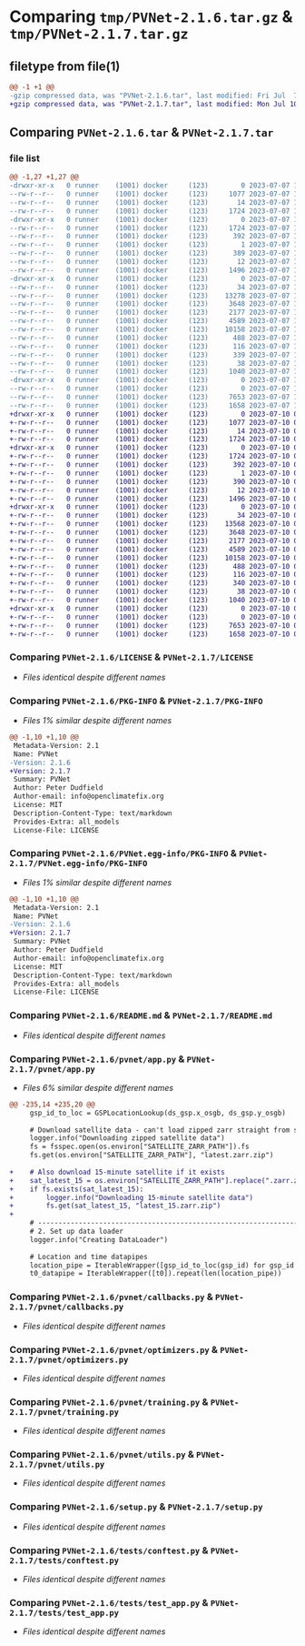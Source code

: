 # Comparing `tmp/PVNet-2.1.6.tar.gz` & `tmp/PVNet-2.1.7.tar.gz`

## filetype from file(1)

```diff
@@ -1 +1 @@
-gzip compressed data, was "PVNet-2.1.6.tar", last modified: Fri Jul  7 15:39:04 2023, max compression
+gzip compressed data, was "PVNet-2.1.7.tar", last modified: Mon Jul 10 07:46:51 2023, max compression
```

## Comparing `PVNet-2.1.6.tar` & `PVNet-2.1.7.tar`

### file list

```diff
@@ -1,27 +1,27 @@
-drwxr-xr-x   0 runner    (1001) docker     (123)        0 2023-07-07 15:39:04.450158 PVNet-2.1.6/
--rw-r--r--   0 runner    (1001) docker     (123)     1077 2023-07-07 15:38:52.000000 PVNet-2.1.6/LICENSE
--rw-r--r--   0 runner    (1001) docker     (123)       14 2023-07-07 15:38:52.000000 PVNet-2.1.6/MANIFEST.in
--rw-r--r--   0 runner    (1001) docker     (123)     1724 2023-07-07 15:39:04.450158 PVNet-2.1.6/PKG-INFO
-drwxr-xr-x   0 runner    (1001) docker     (123)        0 2023-07-07 15:39:04.450158 PVNet-2.1.6/PVNet.egg-info/
--rw-r--r--   0 runner    (1001) docker     (123)     1724 2023-07-07 15:39:04.000000 PVNet-2.1.6/PVNet.egg-info/PKG-INFO
--rw-r--r--   0 runner    (1001) docker     (123)      392 2023-07-07 15:39:04.000000 PVNet-2.1.6/PVNet.egg-info/SOURCES.txt
--rw-r--r--   0 runner    (1001) docker     (123)        1 2023-07-07 15:39:04.000000 PVNet-2.1.6/PVNet.egg-info/dependency_links.txt
--rw-r--r--   0 runner    (1001) docker     (123)      389 2023-07-07 15:39:04.000000 PVNet-2.1.6/PVNet.egg-info/requires.txt
--rw-r--r--   0 runner    (1001) docker     (123)       12 2023-07-07 15:39:04.000000 PVNet-2.1.6/PVNet.egg-info/top_level.txt
--rw-r--r--   0 runner    (1001) docker     (123)     1496 2023-07-07 15:38:52.000000 PVNet-2.1.6/README.md
-drwxr-xr-x   0 runner    (1001) docker     (123)        0 2023-07-07 15:39:04.450158 PVNet-2.1.6/pvnet/
--rw-r--r--   0 runner    (1001) docker     (123)       34 2023-07-07 15:38:52.000000 PVNet-2.1.6/pvnet/__init__.py
--rw-r--r--   0 runner    (1001) docker     (123)    13278 2023-07-07 15:38:52.000000 PVNet-2.1.6/pvnet/app.py
--rw-r--r--   0 runner    (1001) docker     (123)     3648 2023-07-07 15:38:52.000000 PVNet-2.1.6/pvnet/callbacks.py
--rw-r--r--   0 runner    (1001) docker     (123)     2177 2023-07-07 15:38:52.000000 PVNet-2.1.6/pvnet/optimizers.py
--rw-r--r--   0 runner    (1001) docker     (123)     4589 2023-07-07 15:38:52.000000 PVNet-2.1.6/pvnet/training.py
--rw-r--r--   0 runner    (1001) docker     (123)    10158 2023-07-07 15:38:52.000000 PVNet-2.1.6/pvnet/utils.py
--rw-r--r--   0 runner    (1001) docker     (123)      488 2023-07-07 15:38:52.000000 PVNet-2.1.6/pyproject.toml
--rw-r--r--   0 runner    (1001) docker     (123)      116 2023-07-07 15:38:52.000000 PVNet-2.1.6/requirements-dev.txt
--rw-r--r--   0 runner    (1001) docker     (123)      339 2023-07-07 15:38:52.000000 PVNet-2.1.6/requirements.txt
--rw-r--r--   0 runner    (1001) docker     (123)       38 2023-07-07 15:39:04.450158 PVNet-2.1.6/setup.cfg
--rw-r--r--   0 runner    (1001) docker     (123)     1040 2023-07-07 15:38:52.000000 PVNet-2.1.6/setup.py
-drwxr-xr-x   0 runner    (1001) docker     (123)        0 2023-07-07 15:39:04.450158 PVNet-2.1.6/tests/
--rw-r--r--   0 runner    (1001) docker     (123)        0 2023-07-07 15:38:52.000000 PVNet-2.1.6/tests/__init__.py
--rw-r--r--   0 runner    (1001) docker     (123)     7653 2023-07-07 15:38:52.000000 PVNet-2.1.6/tests/conftest.py
--rw-r--r--   0 runner    (1001) docker     (123)     1658 2023-07-07 15:38:52.000000 PVNet-2.1.6/tests/test_app.py
+drwxr-xr-x   0 runner    (1001) docker     (123)        0 2023-07-10 07:46:51.508591 PVNet-2.1.7/
+-rw-r--r--   0 runner    (1001) docker     (123)     1077 2023-07-10 07:46:41.000000 PVNet-2.1.7/LICENSE
+-rw-r--r--   0 runner    (1001) docker     (123)       14 2023-07-10 07:46:41.000000 PVNet-2.1.7/MANIFEST.in
+-rw-r--r--   0 runner    (1001) docker     (123)     1724 2023-07-10 07:46:51.508591 PVNet-2.1.7/PKG-INFO
+drwxr-xr-x   0 runner    (1001) docker     (123)        0 2023-07-10 07:46:51.508591 PVNet-2.1.7/PVNet.egg-info/
+-rw-r--r--   0 runner    (1001) docker     (123)     1724 2023-07-10 07:46:51.000000 PVNet-2.1.7/PVNet.egg-info/PKG-INFO
+-rw-r--r--   0 runner    (1001) docker     (123)      392 2023-07-10 07:46:51.000000 PVNet-2.1.7/PVNet.egg-info/SOURCES.txt
+-rw-r--r--   0 runner    (1001) docker     (123)        1 2023-07-10 07:46:51.000000 PVNet-2.1.7/PVNet.egg-info/dependency_links.txt
+-rw-r--r--   0 runner    (1001) docker     (123)      390 2023-07-10 07:46:51.000000 PVNet-2.1.7/PVNet.egg-info/requires.txt
+-rw-r--r--   0 runner    (1001) docker     (123)       12 2023-07-10 07:46:51.000000 PVNet-2.1.7/PVNet.egg-info/top_level.txt
+-rw-r--r--   0 runner    (1001) docker     (123)     1496 2023-07-10 07:46:41.000000 PVNet-2.1.7/README.md
+drwxr-xr-x   0 runner    (1001) docker     (123)        0 2023-07-10 07:46:51.508591 PVNet-2.1.7/pvnet/
+-rw-r--r--   0 runner    (1001) docker     (123)       34 2023-07-10 07:46:41.000000 PVNet-2.1.7/pvnet/__init__.py
+-rw-r--r--   0 runner    (1001) docker     (123)    13568 2023-07-10 07:46:41.000000 PVNet-2.1.7/pvnet/app.py
+-rw-r--r--   0 runner    (1001) docker     (123)     3648 2023-07-10 07:46:41.000000 PVNet-2.1.7/pvnet/callbacks.py
+-rw-r--r--   0 runner    (1001) docker     (123)     2177 2023-07-10 07:46:41.000000 PVNet-2.1.7/pvnet/optimizers.py
+-rw-r--r--   0 runner    (1001) docker     (123)     4589 2023-07-10 07:46:41.000000 PVNet-2.1.7/pvnet/training.py
+-rw-r--r--   0 runner    (1001) docker     (123)    10158 2023-07-10 07:46:41.000000 PVNet-2.1.7/pvnet/utils.py
+-rw-r--r--   0 runner    (1001) docker     (123)      488 2023-07-10 07:46:41.000000 PVNet-2.1.7/pyproject.toml
+-rw-r--r--   0 runner    (1001) docker     (123)      116 2023-07-10 07:46:41.000000 PVNet-2.1.7/requirements-dev.txt
+-rw-r--r--   0 runner    (1001) docker     (123)      340 2023-07-10 07:46:41.000000 PVNet-2.1.7/requirements.txt
+-rw-r--r--   0 runner    (1001) docker     (123)       38 2023-07-10 07:46:51.508591 PVNet-2.1.7/setup.cfg
+-rw-r--r--   0 runner    (1001) docker     (123)     1040 2023-07-10 07:46:41.000000 PVNet-2.1.7/setup.py
+drwxr-xr-x   0 runner    (1001) docker     (123)        0 2023-07-10 07:46:51.508591 PVNet-2.1.7/tests/
+-rw-r--r--   0 runner    (1001) docker     (123)        0 2023-07-10 07:46:41.000000 PVNet-2.1.7/tests/__init__.py
+-rw-r--r--   0 runner    (1001) docker     (123)     7653 2023-07-10 07:46:41.000000 PVNet-2.1.7/tests/conftest.py
+-rw-r--r--   0 runner    (1001) docker     (123)     1658 2023-07-10 07:46:41.000000 PVNet-2.1.7/tests/test_app.py
```

### Comparing `PVNet-2.1.6/LICENSE` & `PVNet-2.1.7/LICENSE`

 * *Files identical despite different names*

### Comparing `PVNet-2.1.6/PKG-INFO` & `PVNet-2.1.7/PKG-INFO`

 * *Files 1% similar despite different names*

```diff
@@ -1,10 +1,10 @@
 Metadata-Version: 2.1
 Name: PVNet
-Version: 2.1.6
+Version: 2.1.7
 Summary: PVNet
 Author: Peter Dudfield
 Author-email: info@openclimatefix.org
 License: MIT
 Description-Content-Type: text/markdown
 Provides-Extra: all_models
 License-File: LICENSE
```

### Comparing `PVNet-2.1.6/PVNet.egg-info/PKG-INFO` & `PVNet-2.1.7/PVNet.egg-info/PKG-INFO`

 * *Files 1% similar despite different names*

```diff
@@ -1,10 +1,10 @@
 Metadata-Version: 2.1
 Name: PVNet
-Version: 2.1.6
+Version: 2.1.7
 Summary: PVNet
 Author: Peter Dudfield
 Author-email: info@openclimatefix.org
 License: MIT
 Description-Content-Type: text/markdown
 Provides-Extra: all_models
 License-File: LICENSE
```

### Comparing `PVNet-2.1.6/README.md` & `PVNet-2.1.7/README.md`

 * *Files identical despite different names*

### Comparing `PVNet-2.1.6/pvnet/app.py` & `PVNet-2.1.7/pvnet/app.py`

 * *Files 6% similar despite different names*

```diff
@@ -235,14 +235,20 @@
     gsp_id_to_loc = GSPLocationLookup(ds_gsp.x_osgb, ds_gsp.y_osgb)
 
     # Download satellite data - can't load zipped zarr straight from s3 bucket
     logger.info("Downloading zipped satellite data")
     fs = fsspec.open(os.environ["SATELLITE_ZARR_PATH"]).fs
     fs.get(os.environ["SATELLITE_ZARR_PATH"], "latest.zarr.zip")
 
+    # Also download 15-minute satellite if it exists
+    sat_latest_15 = os.environ["SATELLITE_ZARR_PATH"].replace(".zarr.zip", "_15.zarr.zip")
+    if fs.exists(sat_latest_15):
+        logger.info("Downloading 15-minute satellite data")
+        fs.get(sat_latest_15, "latest_15.zarr.zip")
+
     # ---------------------------------------------------------------------------
     # 2. Set up data loader
     logger.info("Creating DataLoader")
 
     # Location and time datapipes
     location_pipe = IterableWrapper([gsp_id_to_loc(gsp_id) for gsp_id in gsp_ids])
     t0_datapipe = IterableWrapper([t0]).repeat(len(location_pipe))
```

### Comparing `PVNet-2.1.6/pvnet/callbacks.py` & `PVNet-2.1.7/pvnet/callbacks.py`

 * *Files identical despite different names*

### Comparing `PVNet-2.1.6/pvnet/optimizers.py` & `PVNet-2.1.7/pvnet/optimizers.py`

 * *Files identical despite different names*

### Comparing `PVNet-2.1.6/pvnet/training.py` & `PVNet-2.1.7/pvnet/training.py`

 * *Files identical despite different names*

### Comparing `PVNet-2.1.6/pvnet/utils.py` & `PVNet-2.1.7/pvnet/utils.py`

 * *Files identical despite different names*

### Comparing `PVNet-2.1.6/setup.py` & `PVNet-2.1.7/setup.py`

 * *Files identical despite different names*

### Comparing `PVNet-2.1.6/tests/conftest.py` & `PVNet-2.1.7/tests/conftest.py`

 * *Files identical despite different names*

### Comparing `PVNet-2.1.6/tests/test_app.py` & `PVNet-2.1.7/tests/test_app.py`

 * *Files identical despite different names*

